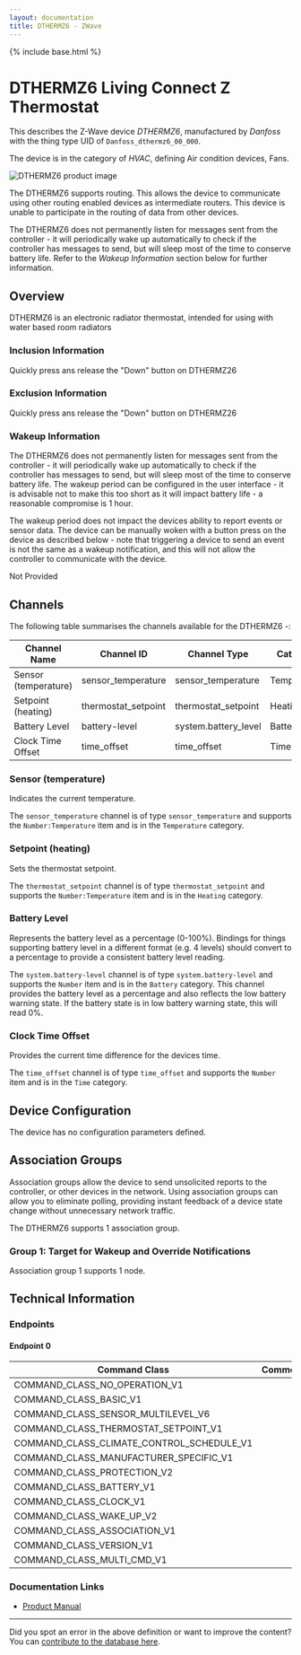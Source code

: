 ```yaml
---
layout: documentation
title: DTHERMZ6 - ZWave
---
```


{% include base.html %}

# DTHERMZ6 Living Connect Z Thermostat
This describes the Z-Wave device *DTHERMZ6*, manufactured by *Danfoss* with the thing type UID of ```Danfoss_dthermz6_00_000```.

The device is in the category of *HVAC*, defining Air condition devices, Fans.

![DTHERMZ6 product image](https://opensmarthouse.org/assets/zwave/attachments/502/psbz-coqon-dthermz6-16794.jpg)


The DTHERMZ6 supports routing. This allows the device to communicate using other routing enabled devices as intermediate routers.  This device is unable to participate in the routing of data from other devices.

The DTHERMZ6 does not permanently listen for messages sent from the controller - it will periodically wake up automatically to check if the controller has messages to send, but will sleep most of the time to conserve battery life. Refer to the *Wakeup Information* section below for further information.

## Overview

DTHERMZ6 is an electronic radiator thermostat, intended for using with water based room radiators

### Inclusion Information

Quickly press ans release the "Down" button on DTHERMZ26

### Exclusion Information

Quickly press ans release the "Down" button on DTHERMZ26

### Wakeup Information

The DTHERMZ6 does not permanently listen for messages sent from the controller - it will periodically wake up automatically to check if the controller has messages to send, but will sleep most of the time to conserve battery life. The wakeup period can be configured in the user interface - it is advisable not to make this too short as it will impact battery life - a reasonable compromise is 1 hour.

The wakeup period does not impact the devices ability to report events or sensor data. The device can be manually woken with a button press on the device as described below - note that triggering a device to send an event is not the same as a wakeup notification, and this will not allow the controller to communicate with the device.


Not Provided

## Channels

The following table summarises the channels available for the DTHERMZ6 -:

| Channel Name | Channel ID | Channel Type | Category | Item Type |
|--------------|------------|--------------|----------|-----------|
| Sensor (temperature) | sensor_temperature | sensor_temperature | Temperature | Number:Temperature | 
| Setpoint (heating) | thermostat_setpoint | thermostat_setpoint | Heating | Number:Temperature | 
| Battery Level | battery-level | system.battery_level | Battery | Number |
| Clock Time Offset | time_offset | time_offset | Time | Number | 

### Sensor (temperature)
Indicates the current temperature.

The ```sensor_temperature``` channel is of type ```sensor_temperature``` and supports the ```Number:Temperature``` item and is in the ```Temperature``` category.

### Setpoint (heating)
Sets the thermostat setpoint.

The ```thermostat_setpoint``` channel is of type ```thermostat_setpoint``` and supports the ```Number:Temperature``` item and is in the ```Heating``` category.

### Battery Level
Represents the battery level as a percentage (0-100%). Bindings for things supporting battery level in a different format (e.g. 4 levels) should convert to a percentage to provide a consistent battery level reading.

The ```system.battery-level``` channel is of type ```system.battery-level``` and supports the ```Number``` item and is in the ```Battery``` category.
This channel provides the battery level as a percentage and also reflects the low battery warning state. If the battery state is in low battery warning state, this will read 0%.
### Clock Time Offset
Provides the current time difference for the devices time.

The ```time_offset``` channel is of type ```time_offset``` and supports the ```Number``` item and is in the ```Time``` category.



## Device Configuration

The device has no configuration parameters defined.

## Association Groups

Association groups allow the device to send unsolicited reports to the controller, or other devices in the network. Using association groups can allow you to eliminate polling, providing instant feedback of a device state change without unnecessary network traffic.

The DTHERMZ6 supports 1 association group.

### Group 1: Target for Wakeup and Override Notifications


Association group 1 supports 1 node.

## Technical Information

### Endpoints

#### Endpoint 0

| Command Class | Comment |
|---------------|---------|
| COMMAND_CLASS_NO_OPERATION_V1| |
| COMMAND_CLASS_BASIC_V1| |
| COMMAND_CLASS_SENSOR_MULTILEVEL_V6| |
| COMMAND_CLASS_THERMOSTAT_SETPOINT_V1| |
| COMMAND_CLASS_CLIMATE_CONTROL_SCHEDULE_V1| |
| COMMAND_CLASS_MANUFACTURER_SPECIFIC_V1| |
| COMMAND_CLASS_PROTECTION_V2| |
| COMMAND_CLASS_BATTERY_V1| |
| COMMAND_CLASS_CLOCK_V1| |
| COMMAND_CLASS_WAKE_UP_V2| |
| COMMAND_CLASS_ASSOCIATION_V1| |
| COMMAND_CLASS_VERSION_V1| |
| COMMAND_CLASS_MULTI_CMD_V1| |

### Documentation Links

* [Product Manual](https://www.opensmarthouse.org/zwavedatabase/502/THERMZ6.pdf)

---

Did you spot an error in the above definition or want to improve the content?
You can [contribute to the database here](https://www.opensmarthouse.org/zwavedatabase/502).
